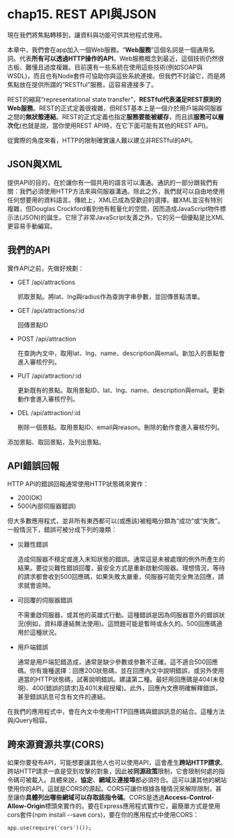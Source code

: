 # chap15. REST API與JSON

現在我們將焦點轉移到，讓資料與功能可供其他程式使用。

本章中，我們會在app加入一個Web服務。“**Web服務**”這個名詞是一個通用名詞。代表**所有可以透過HTTP操作的API**。Web服務概念到最近，這個技術仍然很古板、難懂且過度複雜。目前還有一些系統在使用這些技術(例如SOAP與WSDL)，而且也有Node套件可協助你與這些系統連接。但我們不討論它，而是將焦點放在提供所謂的“RESTful”服務，這容易連接多了。

REST的縮寫“representational state transfer”，**RESTful代表滿足REST原則的Web服務**。REST的正式定義很複雜，但REST基本上是一個介於用戶端與伺服器之間的**無狀態連結**。REST的正式定義也指定**服務要能被緩存**，而且該**服務可以層次化**(也就是說，當你使用REST API時，在它下面可能有其他的REST API)。

從實際的角度來看，HTTP的限制確實讓人難以建立非RESTful的API。

## JSON與XML

提供API的目的，在於讓你有一個共用的語言可以溝通。通訊的一部分跟我們有關：我們必須使用HTTP方法來與伺服器溝通。除此之外，我們就可以自由地使用任何想要用的資料語言。傳統上，XML已成為受歡迎的選擇。雖XML並沒有特別複雜，但Douglas Crockford看到他有輕量化的空間，因而造成JavaScript物件標示法(JSON)的誕生。它除了非常JavaScript友善之外，它的另一個優點是比XML更容易手動編寫。

## 我們的API

實作API之前，先做好規劃：

- GET /api/attractions

    抓取景點。將lat、lng與radius作為查詢字串參數，並回傳景點清單。

- GET /api/attractions/:id

    回傳景點ID

- POST /api/attraction

    在查詢內文中，取用lat、lng、name、description與email。新加入的景點會進入審核佇列。

- PUT /api/attraction/:id

    更新既有的景點。取用景點ID、lat、lng、name、description與email。更新動作會進入審核佇列。

- DEL /api/attraction/:id

    刪除一個景點。取用景點ID、email與reason。刪除的動作會進入審核佇列。
    
添加景點、取回景點，及列出景點。

## API錯誤回報

HTTP API的錯誤回報通常使用HTTP狀態碼來實作：

- 200(OK)
- 500(內部伺服器錯誤)

但大多數應用程式，並非所有東西都可以(或應該)被粗略分類為“成功”或“失敗”。一般情況下，錯誤可被分成下列的幾類：

- 災難性錯誤

    造成伺服器不穩定或進入未知狀態的錯誤。通常這是未被處理的例外所產生的結果。要從災難性錯誤回覆，最安全方式是重新啟動伺服器。理想情況，等待的請求都會收到500回應碼，如果失敗太嚴重，伺服器可能完全無法回應，請求就會逾時。

- 可回覆的伺服器錯誤

    不需重啟伺服器，或其他的英雄式行動。這種錯誤是因為伺服器意外的錯誤狀況(例如，資料庫連結無法使用)。這問題可能是暫時或永久的。500回應碼適用於這種狀況。

- 用戶端錯誤

    通常是用戶端犯錯造成，通常是缺少參數或參數不正確。這不適合500回應碼。你有幾種選擇：回應200狀態碼，並在回應內文中說明錯誤，或另外使用適當的HTTP狀態碼，試著說明錯誤。建議第二種。最好用回應碼是404(未發現)、400(錯誤的請求)及401(未經授權)。此外，回應內文應明確解釋錯誤，甚至錯誤訊息可含有文件的連結。
    
在我們的應用程式中，會在內文中使用HTTP回應碼與錯誤訊息的結合。這種方法與jQuery相容。

## 跨來源資源共享(CORS)

如果你要發布API，可能想要讓其他人也可以使用API，這會產生**跨站HTTP請求**。跨站HTTP請求一直是受到攻擊的對象，因此被**同源政策**限制，它會限制何處的指令碼可被載入。具體來說，**協定**、**網域**及**連接埠**都必須符合。這可以讓其他的網站使用你的API，這就是CORS的源起。CORS可讓你根據各種情況來解除限制，甚至讓你**具體列出哪些網域可以存取該指令碼**。CORS是透過**Access-Control-Allow-Origin**標頭來實作的。要在Express應用程式實作它，最簡單方式是使用cors套件(npm install --save cors)，要在你的應用程式中使用CORS：

```
app.use(require('cors')());
```